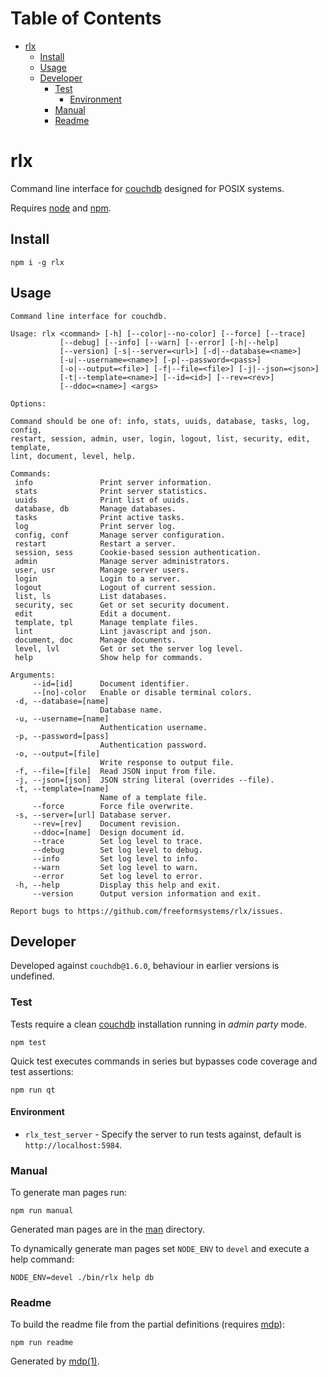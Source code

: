 Table of Contents
=================

* [rlx](#rlx)
  * [Install](#install)
  * [Usage](#usage)
  * [Developer](#developer)
    * [Test](#test)
      * [Environment](#environment)
    * [Manual](#manual)
    * [Readme](#readme)

rlx
===

Command line interface for [couchdb](http://couchdb.apache.org) designed for POSIX systems.

Requires [node](http://nodejs.org) and [npm](http://www.npmjs.org).

## Install

```
npm i -g rlx
```

## Usage

```
Command line interface for couchdb.

Usage: rlx <command> [-h] [--color|--no-color] [--force] [--trace]
           [--debug] [--info] [--warn] [--error] [-h|--help]
           [--version] [-s|--server=<url>] [-d|--database=<name>]
           [-u|--username=<name>] [-p|--password=<pass>]
           [-o|--output=<file>] [-f|--file=<file>] [-j|--json=<json>]
           [-t|--template=<name>] [--id=<id>] [--rev=<rev>]
           [--ddoc=<name>] <args>

Options:

Command should be one of: info, stats, uuids, database, tasks, log, config,
restart, session, admin, user, login, logout, list, security, edit, template,
lint, document, level, help.

Commands:
 info               Print server information.
 stats              Print server statistics.
 uuids              Print list of uuids.
 database, db       Manage databases.
 tasks              Print active tasks.
 log                Print server log.
 config, conf       Manage server configuration.
 restart            Restart a server.
 session, sess      Cookie-based session authentication.
 admin              Manage server administrators.
 user, usr          Manage server users.
 login              Login to a server.
 logout             Logout of current session.
 list, ls           List databases.
 security, sec      Get or set security document.
 edit               Edit a document.
 template, tpl      Manage template files.
 lint               Lint javascript and json.
 document, doc      Manage documents.
 level, lvl         Get or set the server log level.
 help               Show help for commands.

Arguments:
     --id=[id]      Document identifier.
     --[no]-color   Enable or disable terminal colors.
 -d, --database=[name]
                    Database name.
 -u, --username=[name]
                    Authentication username.
 -p, --password=[pass]
                    Authentication password.
 -o, --output=[file]
                    Write response to output file.
 -f, --file=[file]  Read JSON input from file.
 -j, --json=[json]  JSON string literal (overrides --file).
 -t, --template=[name]
                    Name of a template file.
     --force        Force file overwrite.
 -s, --server=[url] Database server.
     --rev=[rev]    Document revision.
     --ddoc=[name]  Design document id.
     --trace        Set log level to trace.
     --debug        Set log level to debug.
     --info         Set log level to info.
     --warn         Set log level to warn.
     --error        Set log level to error.
 -h, --help         Display this help and exit.
     --version      Output version information and exit.

Report bugs to https://github.com/freeformsystems/rlx/issues.
```

## Developer

Developed against `couchdb@1.6.0`, behaviour in earlier versions is undefined.

### Test

Tests require a clean [couchdb](http://couchdb.apache.org) installation running in *admin party* mode.

```
npm test
```

Quick test executes commands in series but bypasses code coverage and test assertions:

```
npm run qt
```

#### Environment

* `rlx_test_server` - Specify the server to run tests against, default is `http://localhost:5984`.

### Manual

To generate man pages run:

```
npm run manual
```

Generated man pages are in the [man](https://github.com/freeformsystems/rlx/blob/master/doc/man) directory.

To dynamically generate man pages set `NODE_ENV` to `devel` and execute a help command:

```
NODE_ENV=devel ./bin/rlx help db
```

### Readme

To build the readme file from the partial definitions (requires [mdp](https://github.com/freeformsystems/mdp)):

```
npm run readme
```

Generated by [mdp(1)](https://github.com/freeformsystems/mdp).

[couchdb]: http://couchdb.apache.org
[node]: http://nodejs.org
[npm]: http://www.npmjs.org
[man]: https://github.com/freeformsystems/rlx/blob/master/doc/man
[mdp]: https://github.com/freeformsystems/mdp
